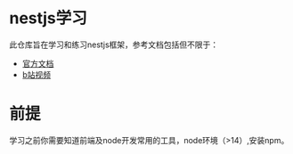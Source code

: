 # nestjs学习
此仓库旨在学习和练习nestjs框架，参考文档包括但不限于：
* [官方文档](https://docs.nestjs.com/)
* [b站视频](https://www.bilibili.com/)

# 前提
学习之前你需要知道前端及node开发常用的工具，node环境（>14）,安装npm。

